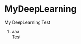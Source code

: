 # MyDeepLearning
My DeepLearning Test

1. aaa  
[Test](https://github.com/pkwin927/MyDeepLearning/blob/master/Jupyter/Test1.ipynb)
